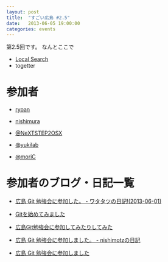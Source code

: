 ```yaml
---
layout: post
title:  "すごい広島 #2.5"
date:   2013-06-05 19:00:00
categories: events
---
```


第2.5回です。
なんとここで

* [Local Search](http://local.aguuu.com/events/15354)
* togetter

<!-- 概要 -->
# 参加者
* [ryoan](http://twitter.com/andydesukara)

* [nishimura](https://twitter.com/coelacanth/status/340703059736924161)
* [@NeXTSTEP2OSX](https://twitter.com/NeXTSTEP2OSX)
* [@yukilab](https://twitter.com/yukilab)
* [@moriC](https://twitter.com/CentBoss)


# 参加者のブログ・日記一覧

* [広島 Git 勉強会に参加した。 - ワタタツの日記!(2013-06-01)](http://kita.dyndns.org/diary/?date=20130601#p01)
* [Gitを始めてみました](http://twitter.com/andydesukara/status/340723714083663872)

* [広島Git勉強会に参加してみたりしてみた](http://blog.mori-theta.net/?p=60)

* [広島 Git 勉強会に参加しました。 - nishimotzの日記](http://d.nishimotz.com/archives/1470)

* [広島 Git 勉強会に参加しました](http://yukilab3.blog.fc2.com/blog-entry-19.html)
